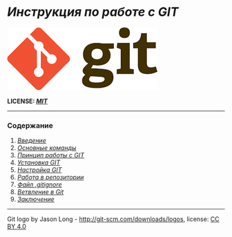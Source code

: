 # ***Инструкция по работе с GIT***

![git-logo](/assets/git.png)

**LICENSE: [*MIT*](./../license.md)**

---

### **Содержание**
1. *[Введение](introduction.md)*
2. *[Основные команды](command.md)*
3. *[Принцип работы с GIT](principleofoperation.md)*
4. *[Установка GIT](/installation.md)*
5. *[Настройка GIT](tuning.md)*
6. *[Работа в репозитории](reposit.md)*
7. *[Файл .gitignore](gitignorefile.md)*
8. *[Ветвление в Git ](branch.md)*
9. *[Заключение](conclusion.md)*

---

Git logo by Jason Long - http://git-scm.com/downloads/logos,                 license: [CC BY 4.0](https://creativecommons.org/licenses/by/4.0/) 